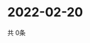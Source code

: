 # 2022-02-20
  共 0条

  <!-- BEGIN -->
  <!-- 最后更新时间Sun Feb 20 2022 01:56:17 GMT+0000 (Coordinated Universal Time) -->
  
  <!-- END -->
  
  